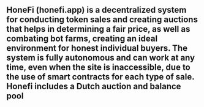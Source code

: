 ## HoneFi (honefi.app) is a decentralized system for conducting token sales and creating auctions that helps in determining a fair price, as well as combating bot farms, creating an ideal environment for honest individual buyers. The system is fully autonomous and can work at any time, even when the site is inaccessible, due to the use of smart contracts for each type of sale. Honefi includes a Dutch auction and balance pool
